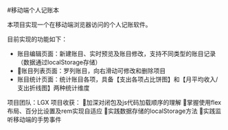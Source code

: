 #移动端个人记账本

本项目实现一个在移动端浏览器访问的个人记账软件。

目前实现的功能如下：
* 账目编辑页面：新建账目、实时预览及账目修改，支持不同类型的账目记录（数据通过localStorage存储）
* 账目列表页面：罗列账目，向右滑动可修改和删除项目
* 账目统计页面：统计账目各项，具备【支出各项占比饼图】和【月平均收入/支出折线图】两种统计维度

项目团队：LGX
项目收获：
加深对闭包及js代码加载顺序的理解
掌握使用flex布局、百分比设置及rem实现自适应
实践数据存储的localStorage方法
实践监听移动端的手势事件

